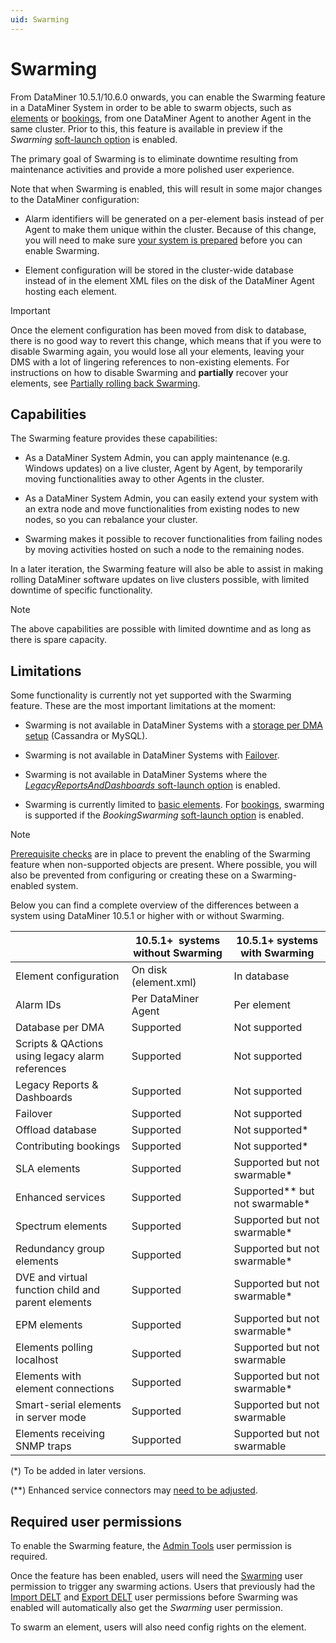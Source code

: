 ```yaml
---
uid: Swarming
---
```


# Swarming

From DataMiner 10.5.1/10.6.0 onwards<!-- RN 41490 -->, you can enable the Swarming feature in a DataMiner System in order to be able to swarm objects, such as [elements](xref:SwarmingElements) or [bookings](xref:SwarmingBookings), from one DataMiner Agent to another Agent in the same cluster. Prior to this, this feature is available in preview if the *Swarming* [soft-launch option](xref:SoftLaunchOptions) is enabled.

The primary goal of Swarming is to eliminate downtime resulting from maintenance activities and provide a more polished user experience.

Note that when Swarming is enabled, this will result in some major changes to the DataMiner configuration:

- Alarm identifiers will be generated on a per-element basis instead of per Agent to make them unique within the cluster. Because of this change, you will need to make sure [your system is prepared](xref:SwarmingPrepare) before you can enable Swarming.

- Element configuration will be stored in the cluster-wide database instead of in the element XML files on the disk of the DataMiner Agent hosting each element.

> [!IMPORTANT]
> Once the element configuration has been moved from disk to database, there is no good way to revert this change, which means that if you were to disable Swarming again, you would lose all your elements, leaving your DMS with a lot of lingering references to non-existing elements. For instructions on how to disable Swarming and **partially** recover your elements, see [Partially rolling back Swarming](xref:SwarmingRollback).

## Capabilities

The Swarming feature provides these capabilities:

- As a DataMiner System Admin, you can apply maintenance (e.g. Windows updates) on a live cluster, Agent by Agent, by temporarily moving functionalities away to other Agents in the cluster.

- As a DataMiner System Admin, you can easily extend your system with an extra node and move functionalities from existing nodes to new nodes, so you can rebalance your cluster.

- Swarming makes it possible to recover functionalities from failing nodes by moving activities hosted on such a node to the remaining nodes.

In a later iteration, the Swarming feature will also be able to assist in making rolling DataMiner software updates on live clusters possible, with limited downtime of specific functionality.

> [!NOTE]
> The above capabilities are possible with limited downtime and as long as there is spare capacity.

## Limitations

Some functionality is currently not yet supported with the Swarming feature. These are the most important limitations at the moment:

- Swarming is not available in DataMiner Systems with a [storage per DMA setup](xref:Configuring_storage_per_DMA) (Cassandra or MySQL).

- Swarming is not available in DataMiner Systems with [Failover](xref:About_DMA_Failover).

- Swarming is not available in DataMiner Systems where the [*LegacyReportsAndDashboards* soft-launch option](xref:Overview_of_Soft_Launch_Options#legacyreportsanddashboards) is enabled.

- Swarming is currently limited to [basic elements](xref:SwarmingElements). For [bookings](xref:SwarmingBookings), swarming is supported if the *BookingSwarming* [soft-launch option](xref:SoftLaunchOptions) is enabled.

> [!NOTE]
> [Prerequisite checks](xref:EnableSwarming#running-a-prerequisites-check) are in place to prevent the enabling of the Swarming feature when non-supported objects are present. Where possible, you will also be prevented from configuring or creating these on a Swarming-enabled system.

Below you can find a complete overview of the differences between a system using DataMiner 10.5.1 or higher with or without Swarming.

|                                                  | 10.5.1+&nbsp; systems without Swarming | 10.5.1+ systems with Swarming  |
|--------------------------------------------------|----------------------------------------|--------------------------------|
| Element configuration                            | On disk (element.xml)                  | In database                    |
| Alarm IDs                                        | Per DataMiner Agent                    | Per element                    |
| Database per DMA                                 | Supported                              | Not supported                  |
| Scripts & QActions using legacy alarm references | Supported                              | Not supported                  |
| Legacy Reports & Dashboards                      | Supported                              | Not supported                  |
| Failover                                         | Supported                              | Not supported                  |
| Offload database                                 | Supported                              | Not supported*                 |
| Contributing bookings                            | Supported                              | Not supported*                 |
| SLA elements                                     | Supported                              | Supported but not swarmable*   |
| Enhanced services                                | Supported                              | Supported** but not swarmable* |
| Spectrum elements                                | Supported                              | Supported but not swarmable*   |
| Redundancy group elements                        | Supported                              | Supported but not swarmable*   |
| DVE and virtual function child and parent elements            | Supported                              | Supported but not swarmable*   |
| EPM elements                                     | Supported                              | Supported but not swarmable*   |
| Elements polling localhost                       | Supported                              | Supported but not swarmable    |
| Elements with element connections                | Supported                              | Supported but not swarmable*   |
| Smart-serial elements in server mode             | Supported                              | Supported but not swarmable    |
| Elements receiving SNMP traps                    | Supported                              | Supported but not swarmable    |

(*) To be added in later versions.

(**) Enhanced service connectors may [need to be adjusted](xref:SwarmingPrepare).

## Required user permissions

To enable the Swarming feature, the [Admin Tools](xref:DataMiner_user_permissions#modules--system-configuration--tools--admin-tools) user permission is required.

Once the feature has been enabled, users will need the [Swarming](xref:DataMiner_user_permissions#modules--swarming) user permission to trigger any swarming actions. Users that previously had the [Import DELT](xref:DataMiner_user_permissions#general--elements--import-delt) and [Export DELT](xref:DataMiner_user_permissions#general--elements--import-delt) user permissions before Swarming was enabled will automatically also get the *Swarming* user permission.

To swarm an element, users will also need config rights on the element.
